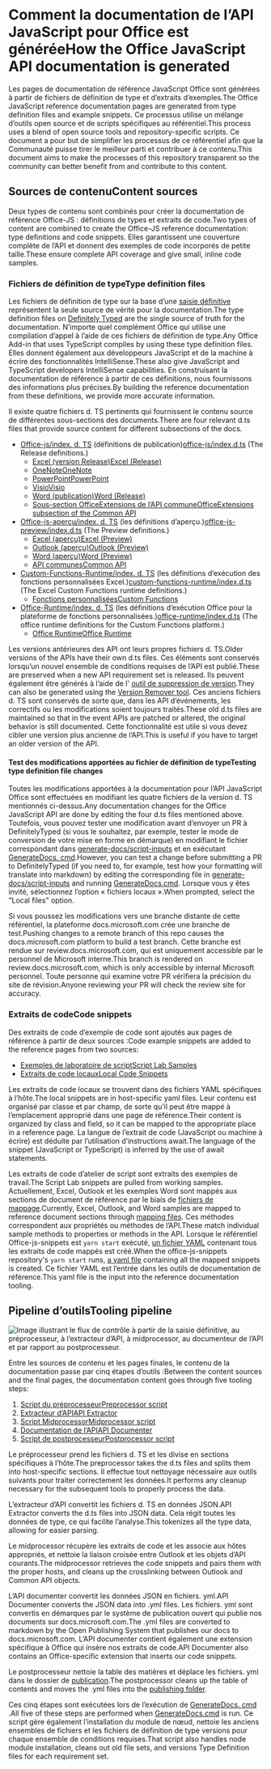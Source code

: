 # <a name="how-the-office-javascript-api-documentation-is-generated"></a><span data-ttu-id="50da7-101">Comment la documentation de l’API JavaScript pour Office est générée</span><span class="sxs-lookup"><span data-stu-id="50da7-101">How the Office JavaScript API documentation is generated</span></span>

<span data-ttu-id="50da7-102">Les pages de documentation de référence JavaScript Office sont générées à partir de fichiers de définition de type et d’extraits d’exemples.</span><span class="sxs-lookup"><span data-stu-id="50da7-102">The Office JavaScript reference documentation pages are generated from type definition files and example snippets.</span></span> <span data-ttu-id="50da7-103">Ce processus utilise un mélange d’outils open source et de scripts spécifiques au référentiel.</span><span class="sxs-lookup"><span data-stu-id="50da7-103">This process uses a blend of open source tools and repository-specific scripts.</span></span> <span data-ttu-id="50da7-104">Ce document a pour but de simplifier les processus de ce référentiel afin que la Communauté puisse tirer le meilleur parti et contribuer à ce contenu.</span><span class="sxs-lookup"><span data-stu-id="50da7-104">This document aims to make the processes of this repository transparent so the community can better benefit from and contribute to this content.</span></span>

## <a name="content-sources"></a><span data-ttu-id="50da7-105">Sources de contenu</span><span class="sxs-lookup"><span data-stu-id="50da7-105">Content sources</span></span>

<span data-ttu-id="50da7-106">Deux types de contenu sont combinés pour créer la documentation de référence Office-JS : définitions de types et extraits de code.</span><span class="sxs-lookup"><span data-stu-id="50da7-106">Two types of content are combined to create the Office-JS reference documentation: type definitions and code snippets.</span></span> <span data-ttu-id="50da7-107">Elles garantissent une couverture complète de l’API et donnent des exemples de code incorporés de petite taille.</span><span class="sxs-lookup"><span data-stu-id="50da7-107">These ensure complete API coverage and give small, inline code samples.</span></span>

### <a name="type-definition-files"></a><span data-ttu-id="50da7-108">Fichiers de définition de type</span><span class="sxs-lookup"><span data-stu-id="50da7-108">Type definition files</span></span>

<span data-ttu-id="50da7-109">Les fichiers de définition de type sur la base d’une [saisie définitive](https://github.com/DefinitelyTyped/DefinitelyTyped) représentent la seule source de vérité pour la documentation.</span><span class="sxs-lookup"><span data-stu-id="50da7-109">The type definition files on [Definitely Typed](https://github.com/DefinitelyTyped/DefinitelyTyped) are the single source of truth for the documentation.</span></span> <span data-ttu-id="50da7-110">N’importe quel complément Office qui utilise une compilation d’appel à l’aide de ces fichiers de définition de type.</span><span class="sxs-lookup"><span data-stu-id="50da7-110">Any Office Add-in that uses TypeScript compiles by using these type definition files.</span></span> <span data-ttu-id="50da7-111">Elles donnent également aux développeurs JavaScript et de la machine à écrire des fonctionnalités IntelliSense.</span><span class="sxs-lookup"><span data-stu-id="50da7-111">These also give JavaScript and TypeScript developers IntelliSense capabilities.</span></span> <span data-ttu-id="50da7-112">En construisant la documentation de référence à partir de ces définitions, nous fournissons des informations plus précises.</span><span class="sxs-lookup"><span data-stu-id="50da7-112">By building the reference documentation from these definitions, we provide more accurate information.</span></span>

<span data-ttu-id="50da7-113">Il existe quatre fichiers d. TS pertinents qui fournissent le contenu source de différentes sous-sections des documents.</span><span class="sxs-lookup"><span data-stu-id="50da7-113">There are four relevant d.ts files that provide source content for different subsections of the docs.</span></span>

- <span data-ttu-id="50da7-114">[Office-js/index. d. TS](https://raw.githubusercontent.com/DefinitelyTyped/DefinitelyTyped/master/types/office-js/index.d.ts) (définitions de publication)</span><span class="sxs-lookup"><span data-stu-id="50da7-114">[office-js/index.d.ts](https://raw.githubusercontent.com/DefinitelyTyped/DefinitelyTyped/master/types/office-js/index.d.ts) (The Release definitions.)</span></span>
  - [<span data-ttu-id="50da7-115">Excel (version Release)</span><span class="sxs-lookup"><span data-stu-id="50da7-115">Excel (Release)</span></span>](https://docs.microsoft.com/javascript/api/excel_release)
  - [<span data-ttu-id="50da7-116">OneNote</span><span class="sxs-lookup"><span data-stu-id="50da7-116">OneNote</span></span>](https://docs.microsoft.com/javascript/api/onenote)
  - [<span data-ttu-id="50da7-117">PowerPoint</span><span class="sxs-lookup"><span data-stu-id="50da7-117">PowerPoint</span></span>](https://docs.microsoft.com/javascript/api/powerpoint)
  - [<span data-ttu-id="50da7-118">Visio</span><span class="sxs-lookup"><span data-stu-id="50da7-118">Visio</span></span>](https://docs.microsoft.com/javascript/api/visio)
  - [<span data-ttu-id="50da7-119">Word (publication)</span><span class="sxs-lookup"><span data-stu-id="50da7-119">Word (Release)</span></span>](https://docs.microsoft.com/javascript/api/word_release)
  - [<span data-ttu-id="50da7-120">Sous-section OfficeExtensions de l’API commune</span><span class="sxs-lookup"><span data-stu-id="50da7-120">OfficeExtensions subsection of the Common API</span></span>](https://docs.microsoft.com/javascript/api/office)
- <span data-ttu-id="50da7-121">[Office-js-aperçu/index. d. TS](https://raw.githubusercontent.com/DefinitelyTyped/DefinitelyTyped/master/types/office-js-preview/index.d.ts) (les définitions d’aperçu.)</span><span class="sxs-lookup"><span data-stu-id="50da7-121">[office-js-preview/index.d.ts](https://raw.githubusercontent.com/DefinitelyTyped/DefinitelyTyped/master/types/office-js-preview/index.d.ts) (The Preview definitions.)</span></span>
  - [<span data-ttu-id="50da7-122">Excel (aperçu)</span><span class="sxs-lookup"><span data-stu-id="50da7-122">Excel (Preview)</span></span>](https://docs.microsoft.com/javascript/api/excel)
  - [<span data-ttu-id="50da7-123">Outlook (aperçu)</span><span class="sxs-lookup"><span data-stu-id="50da7-123">Outlook (Preview)</span></span>](https://docs.microsoft.com/javascript/api/outlook)
  - [<span data-ttu-id="50da7-124">Word (aperçu)</span><span class="sxs-lookup"><span data-stu-id="50da7-124">Word (Preview)</span></span>](https://docs.microsoft.com/javascript/api/word)
  - [<span data-ttu-id="50da7-125">API communes</span><span class="sxs-lookup"><span data-stu-id="50da7-125">Common API</span></span>](https://docs.microsoft.com/javascript/api/office)
- <span data-ttu-id="50da7-126">[Custom-Functions-Runtime/index. d. TS](https://github.com/DefinitelyTyped/DefinitelyTyped/blob/master/types/custom-functions-runtime/index.d.ts) (les définitions d’exécution des fonctions personnalisées Excel.)</span><span class="sxs-lookup"><span data-stu-id="50da7-126">[custom-functions-runtime/index.d.ts](https://github.com/DefinitelyTyped/DefinitelyTyped/blob/master/types/custom-functions-runtime/index.d.ts) (The Excel Custom Functions runtime definitions.)</span></span>
  - [<span data-ttu-id="50da7-127">Fonctions personnalisées</span><span class="sxs-lookup"><span data-stu-id="50da7-127">Custom Functions</span></span>](https://docs.microsoft.com/javascript/api/custom-functions-runtime)
- <span data-ttu-id="50da7-128">[Office-Runtime/index. d. TS](https://github.com/DefinitelyTyped/DefinitelyTyped/blob/master/types/office-runtime/index.d.ts) (les définitions d’exécution Office pour la plateforme de fonctions personnalisées.)</span><span class="sxs-lookup"><span data-stu-id="50da7-128">[office-runtime/index.d.ts](https://github.com/DefinitelyTyped/DefinitelyTyped/blob/master/types/office-runtime/index.d.ts) (The office runtime definitions for the Custom Functions platform.)</span></span>
  - [<span data-ttu-id="50da7-129">Office Runtime</span><span class="sxs-lookup"><span data-stu-id="50da7-129">Office Runtime</span></span>](https://docs.microsoft.com/javascript/api/office-runtime)

<span data-ttu-id="50da7-130">Les versions antérieures des API ont leurs propres fichiers d. TS.</span><span class="sxs-lookup"><span data-stu-id="50da7-130">Older versions of the APIs have their own d.ts files.</span></span> <span data-ttu-id="50da7-131">Ces éléments sont conservés lorsqu’un nouvel ensemble de conditions requises de l’API est publié.</span><span class="sxs-lookup"><span data-stu-id="50da7-131">These are preserved when a new API requirement set is released.</span></span> <span data-ttu-id="50da7-132">Ils peuvent également être générés à l’aide de l' [outil de suppression de version](https://github.com/OfficeDev/office-js-docs-reference/blob/master/generate-docs/tools/VersionRemover.ts).</span><span class="sxs-lookup"><span data-stu-id="50da7-132">They can also be generated using the [Version Remover tool](https://github.com/OfficeDev/office-js-docs-reference/blob/master/generate-docs/tools/VersionRemover.ts).</span></span> <span data-ttu-id="50da7-133">Ces anciens fichiers d. TS sont conservés de sorte que, dans les API d’événements, les correctifs ou les modifications soient toujours traités.</span><span class="sxs-lookup"><span data-stu-id="50da7-133">These old d.ts files are maintained so that in the event APIs are patched or altered, the original behavior is still documented.</span></span> <span data-ttu-id="50da7-134">Cette fonctionnalité est utile si vous devez cibler une version plus ancienne de l’API.</span><span class="sxs-lookup"><span data-stu-id="50da7-134">This is useful if you have to target an older version of the API.</span></span>

#### <a name="testing-type-definition-file-changes"></a><span data-ttu-id="50da7-135">Test des modifications apportées au fichier de définition de type</span><span class="sxs-lookup"><span data-stu-id="50da7-135">Testing type definition file changes</span></span>

<span data-ttu-id="50da7-136">Toutes les modifications apportées à la documentation pour l’API JavaScript Office sont effectuées en modifiant les quatre fichiers de la version d. TS mentionnés ci-dessus.</span><span class="sxs-lookup"><span data-stu-id="50da7-136">Any documentation changes for the Office JavaScript API are done by editing the four d.ts files mentioned above.</span></span> <span data-ttu-id="50da7-137">Toutefois, vous pouvez tester une modification avant d’envoyer un PR à DefinitelyTyped (si vous le souhaitez, par exemple, tester le mode de conversion de votre mise en forme en démarque) en modifiant le fichier correspondant dans [generate-docs/script-inputs](https://github.com/OfficeDev/office-js-docs-reference/tree/master/generate-docs/script-inputs) et en exécutant [GenerateDocs. cmd](https://github.com/OfficeDev/office-js-docs-reference/blob/master/generate-docs/GenerateDocs.cmd).</span><span class="sxs-lookup"><span data-stu-id="50da7-137">However, you can test a change before submitting a PR to DefinitelyTyped (if you need to, for example, test how your formatting will translate into markdown) by editing the corresponding file in [generate-docs/script-inputs](https://github.com/OfficeDev/office-js-docs-reference/tree/master/generate-docs/script-inputs) and running [GenerateDocs.cmd](https://github.com/OfficeDev/office-js-docs-reference/blob/master/generate-docs/GenerateDocs.cmd).</span></span> <span data-ttu-id="50da7-138">Lorsque vous y êtes invité, sélectionnez l’option « fichiers locaux ».</span><span class="sxs-lookup"><span data-stu-id="50da7-138">When prompted, select the "Local files" option.</span></span>

<span data-ttu-id="50da7-139">Si vous poussez les modifications vers une branche distante de cette référentiel, la plateforme docs.microsoft.com crée une branche de test.</span><span class="sxs-lookup"><span data-stu-id="50da7-139">Pushing changes to a remote branch of this repo causes the docs.microsoft.com platform to build a test branch.</span></span> <span data-ttu-id="50da7-140">Cette branche est rendue sur review.docs.microsoft.com, qui est uniquement accessible par le personnel de Microsoft interne.</span><span class="sxs-lookup"><span data-stu-id="50da7-140">This branch is rendered on review.docs.microsoft.com, which is only accessible by internal Microsoft personnel.</span></span> <span data-ttu-id="50da7-141">Toute personne qui examine votre PR vérifiera la précision du site de révision.</span><span class="sxs-lookup"><span data-stu-id="50da7-141">Anyone reviewing your PR will check the review site for accuracy.</span></span>

### <a name="code-snippets"></a><span data-ttu-id="50da7-142">Extraits de code</span><span class="sxs-lookup"><span data-stu-id="50da7-142">Code snippets</span></span>

<span data-ttu-id="50da7-143">Des extraits de code d’exemple de code sont ajoutés aux pages de référence à partir de deux sources :</span><span class="sxs-lookup"><span data-stu-id="50da7-143">Code example snippets are added to the reference pages from two sources:</span></span>

- [<span data-ttu-id="50da7-144">Exemples de laboratoire de script</span><span class="sxs-lookup"><span data-stu-id="50da7-144">Script Lab Samples</span></span>](https://github.com/OfficeDev/office-js-snippets)
- [<span data-ttu-id="50da7-145">Extraits de code locaux</span><span class="sxs-lookup"><span data-stu-id="50da7-145">Local Code Snippets</span></span>](https://github.com/OfficeDev/office-js-docs-reference/tree/master/docs/code-snippets)

<span data-ttu-id="50da7-146">Les extraits de code locaux se trouvent dans des fichiers YAML spécifiques à l’hôte.</span><span class="sxs-lookup"><span data-stu-id="50da7-146">The local snippets are in host-specific yaml files.</span></span> <span data-ttu-id="50da7-147">Leur contenu est organisé par classe et par champ, de sorte qu’il peut être mappé à l’emplacement approprié dans une page de référence.</span><span class="sxs-lookup"><span data-stu-id="50da7-147">Their content is organized by class and field, so it can be mapped to the appropriate place in a reference page.</span></span> <span data-ttu-id="50da7-148">La langue de l’extrait de code (JavaScript ou machine à écrire) est déduite par l’utilisation d’instructions await.</span><span class="sxs-lookup"><span data-stu-id="50da7-148">The language of the snippet (JavaScript or TypeScript) is inferred by the use of await statements.</span></span>

<span data-ttu-id="50da7-149">Les extraits de code d’atelier de script sont extraits des exemples de travail.</span><span class="sxs-lookup"><span data-stu-id="50da7-149">The Script Lab snippets are pulled from working samples.</span></span> <span data-ttu-id="50da7-150">Actuellement, Excel, Outlook et les exemples Word sont mappés aux sections de document de référence par le biais de [fichiers de mappage](https://github.com/OfficeDev/office-js-snippets/tree/master/snippet-extractor-metadata).</span><span class="sxs-lookup"><span data-stu-id="50da7-150">Currently, Excel, Outlook, and Word samples are mapped to reference document sections through [mapping files](https://github.com/OfficeDev/office-js-snippets/tree/master/snippet-extractor-metadata).</span></span> <span data-ttu-id="50da7-151">Ces méthodes correspondent aux propriétés ou méthodes de l’API.</span><span class="sxs-lookup"><span data-stu-id="50da7-151">These match individual sample methods to properties or methods in the API.</span></span> <span data-ttu-id="50da7-152">Lorsque le référentiel Office-js-snippets est `yarn start` exécuté, [un fichier YAML](https://github.com/OfficeDev/office-js-snippets/blob/master/snippet-extractor-output/snippets.yaml) contenant tous les extraits de code mappés est créé.</span><span class="sxs-lookup"><span data-stu-id="50da7-152">When the office-js-snippets repository's `yarn start` runs, [a yaml file](https://github.com/OfficeDev/office-js-snippets/blob/master/snippet-extractor-output/snippets.yaml) containing all the mapped snippets is created.</span></span> <span data-ttu-id="50da7-153">Ce fichier YAML est l’entrée dans les outils de documentation de référence.</span><span class="sxs-lookup"><span data-stu-id="50da7-153">This yaml file is the input into the reference documentation tooling.</span></span>

## <a name="tooling-pipeline"></a><span data-ttu-id="50da7-154">Pipeline d’outils</span><span class="sxs-lookup"><span data-stu-id="50da7-154">Tooling pipeline</span></span>

![Image illustrant le flux de contrôle à partir de la saisie définitive, au préprocesseur, à l’extracteur d’API, à midprocessor, au documenteur de l’API et par rapport au postprocesseur.](ToolingPipeline.png)

<span data-ttu-id="50da7-156">Entre les sources de contenu et les pages finales, le contenu de la documentation passe par cinq étapes d’outils :</span><span class="sxs-lookup"><span data-stu-id="50da7-156">Between the content sources and the final pages, the documentation content goes through five tooling steps:</span></span>

1. [<span data-ttu-id="50da7-157">Script du préprocesseur</span><span class="sxs-lookup"><span data-stu-id="50da7-157">Preprocessor script</span></span>](https://github.com/OfficeDev/office-js-docs-reference/blob/master/generate-docs/scripts/preprocessor.ts)
1. [<span data-ttu-id="50da7-158">Extracteur d’API</span><span class="sxs-lookup"><span data-stu-id="50da7-158">API Extractor</span></span>](https://api-extractor.com/)
1. [<span data-ttu-id="50da7-159">Script Midprocessor</span><span class="sxs-lookup"><span data-stu-id="50da7-159">Midprocessor script</span></span>](https://github.com/OfficeDev/office-js-docs-reference/blob/master/generate-docs/scripts/midprocessor.ts)
1. [<span data-ttu-id="50da7-160">Documentation de l’API</span><span class="sxs-lookup"><span data-stu-id="50da7-160">API Documenter</span></span>](https://github.com/microsoft/rushstack/blob/master/apps/api-documenter/README.md)
1. [<span data-ttu-id="50da7-161">Script de postprocesseur</span><span class="sxs-lookup"><span data-stu-id="50da7-161">Postprocessor script</span></span>](https://github.com/OfficeDev/office-js-docs-reference/blob/master/generate-docs/scripts/postprocessor.ts)

<span data-ttu-id="50da7-162">Le préprocesseur prend les fichiers d. TS et les divise en sections spécifiques à l’hôte.</span><span class="sxs-lookup"><span data-stu-id="50da7-162">The preprocessor takes the d.ts files and splits them into host-specific sections.</span></span> <span data-ttu-id="50da7-163">Il effectue tout nettoyage nécessaire aux outils suivants pour traiter correctement les données.</span><span class="sxs-lookup"><span data-stu-id="50da7-163">It performs any cleanup necessary for the subsequent tools to properly process the data.</span></span>

<span data-ttu-id="50da7-164">L’extracteur d’API convertit les fichiers d. TS en données JSON.</span><span class="sxs-lookup"><span data-stu-id="50da7-164">API Extractor converts the d.ts files into JSON data.</span></span> <span data-ttu-id="50da7-165">Cela régit toutes les données de type, ce qui facilite l’analyse.</span><span class="sxs-lookup"><span data-stu-id="50da7-165">This tokenizes all the type data, allowing for easier parsing.</span></span>

<span data-ttu-id="50da7-166">Le midprocessor récupère les extraits de code et les associe aux hôtes appropriés, et nettoie la liaison croisée entre Outlook et les objets d’API courants.</span><span class="sxs-lookup"><span data-stu-id="50da7-166">The midprocessor retrieves the code snippets and pairs them with the proper hosts, and cleans up the crosslinking between Outlook and Common API objects.</span></span>

<span data-ttu-id="50da7-167">L’API documenter convertit les données JSON en fichiers. yml.</span><span class="sxs-lookup"><span data-stu-id="50da7-167">API Documenter converts the JSON data into .yml files.</span></span> <span data-ttu-id="50da7-168">Les fichiers. yml sont convertis en démarques par le système de publication ouvert qui publie nos documents sur docs.microsoft.com.</span><span class="sxs-lookup"><span data-stu-id="50da7-168">The .yml files are converted to markdown by the Open Publishing System that publishes our docs to docs.microsoft.com.</span></span> <span data-ttu-id="50da7-169">L’API documenter contient également une extension spécifique à Office qui insère nos extraits de code.</span><span class="sxs-lookup"><span data-stu-id="50da7-169">API Documenter also contains an Office-specific extension that inserts our code snippets.</span></span>

<span data-ttu-id="50da7-170">Le postprocesseur nettoie la table des matières et déplace les fichiers. yml dans le dossier de [publication](https://github.com/OfficeDev/office-js-docs-reference/tree/master/docs/docs-ref-autogen).</span><span class="sxs-lookup"><span data-stu-id="50da7-170">The postprocessor cleans up the table of contents and moves the .yml files into the [publishing folder](https://github.com/OfficeDev/office-js-docs-reference/tree/master/docs/docs-ref-autogen).</span></span>

<span data-ttu-id="50da7-171">Ces cinq étapes sont exécutées lors de l’exécution de [GenerateDocs. cmd](https://github.com/OfficeDev/office-js-docs-reference/blob/master/generate-docs/GenerateDocs.cmd) .</span><span class="sxs-lookup"><span data-stu-id="50da7-171">All five of these steps are performed when [GenerateDocs.cmd](https://github.com/OfficeDev/office-js-docs-reference/blob/master/generate-docs/GenerateDocs.cmd) is run.</span></span> <span data-ttu-id="50da7-172">Ce script gère également l’installation du module de nœud, nettoie les anciens ensembles de fichiers et les fichiers de définition de type versions pour chaque ensemble de conditions requises.</span><span class="sxs-lookup"><span data-stu-id="50da7-172">That script also handles node module installation, cleans out old file sets, and versions Type Definition files for each requirement set.</span></span>
